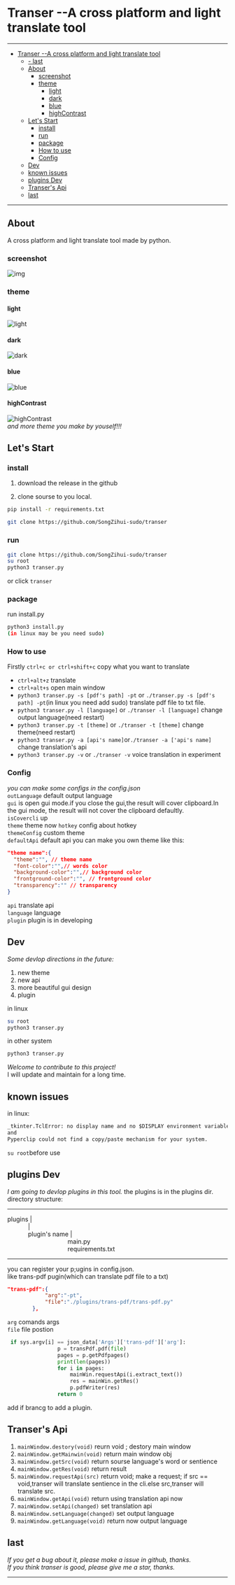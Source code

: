 # Transer --A cross platform and light translate tool

---
- [Transer --A cross platform and light translate tool](#transer---a-cross-platform-and-light-translate-tool)
  - [- last](#--last)
  - [About](#about)
    - [screenshot](#screenshot)
    - [theme](#theme)
      - [light](#light)
      - [dark](#dark)
      - [blue](#blue)
      - [highContrast](#highcontrast)
  - [Let's Start](#lets-start)
    - [install](#install)
    - [run](#run)
    - [package](#package)
    - [How to use](#how-to-use)
    - [Config](#config)
  - [Dev](#dev)
  - [known issues](#known-issues)
  - [plugins Dev](#plugins-dev)
  - [Transer's Api](#transers-api)
  - [last](#last)
---
## About
A cross platform and light translate tool made by python.    
### screenshot
![img](https://user-images.githubusercontent.com/77034643/168425961-92310029-6b9e-49e4-8b0e-240afe6bd3b3.png)  

### theme
#### light
![light](https://user-images.githubusercontent.com/77034643/168734327-0a2d068e-6259-412e-b28c-7b53eb5bc390.png)
#### dark
![dark](https://user-images.githubusercontent.com/77034643/168734707-25640a39-35e1-4578-8847-7f31f99dd483.png)
#### blue
![blue](https://user-images.githubusercontent.com/77034643/168734790-baddf274-adb1-49e7-9ca4-8c02c130d593.png)
#### highContrast
![highContrast](https://user-images.githubusercontent.com/77034643/168734880-a23bbaf0-7392-402b-9c63-d19c0c4c8b2e.png)  
*and more theme you make by youself!!!*  

## Let's Start
### install
1. download the release in the github

2. clone sourse to you local.
```bash
pip install -r requirements.txt
```
```bash
git clone https://github.com/SongZihui-sudo/transer
```
### run
```bash
git clone https://github.com/SongZihui-sudo/transer
su root  
python3 transer.py
```
or
click `transer`
### package
run install.py   
```bash
python3 install.py  
(in linux may be you need sudo)
```
### How to use  
Firstly `ctrl+c or ctrl+shift+c` copy what you want to translate
* `ctrl+alt+z` translate
* `ctrl+alt+s` open main window   
* `python3 transer.py -s [pdf's path] -pt` or `./transer.py -s [pdf's path] -pt`(in linux you need add sudo)  translate pdf file to txt file.  
* `python3 transer.py -l [language]` or `./transer -l [language]` change output language(need restart)  
* `python3 transer.py -t [theme]` or `./transer -t [theme]` change theme(need restart)  
* `python3 transer.py -a [api's name]`or`./transer -a ['api's name]` change translation's api  
* `python3 transer.py -v` or `./transer -v` voice translation in experiment   
### Config
*you can make some configs in the config.json*  
`outLanguage` default output language  
`gui` is open gui mode.if you close the gui,the result will cover clipboard.In the gui mode, the result will not cover the clipboard defaultly.  
`isCovercli`  up  
`theme` theme now 
`hotkey` config about hotkey  
`themeConfig` custom theme    
`defaultApi` default api
you can make you own theme like this:
```json
"theme name":{
  "theme":"", // theme name
  "font-color":"",// words color
  "background-color":"",// background color
  "frontground-color":"", // frontground color 
  "transparency":"" // transparency
}
```
`api` translate api  
`language` language  
`plugin` plugin is in developing  
## Dev
*Some devlop directions in the future:*  
1. new theme
2. new api
3. more beautiful gui design  
4. plugin    
   
in linux
```bash
su root
python3 transer.py
```
in other system
```bash
python3 transer.py
```
*Welcome to contribute to this project!*  
I will update and maintain for a long time.
## known issues
in linux:  
```txt
_tkinter.TclError: no display name and no $DISPLAY environment variable 
and
Pyperclip could not find a copy/paste mechanism for your system.
```
`su root`before use
## plugins Dev
*I am going to devlop plugins in this tool.*
the plugins is in the plugins dir.  
directory structure:  

---
plugins |  
&nbsp;&nbsp;&nbsp;&nbsp;&nbsp;&nbsp;&nbsp;&nbsp;&nbsp;&nbsp;&nbsp; |<br>
&nbsp;&nbsp;&nbsp;&nbsp;&nbsp;&nbsp;&nbsp;&nbsp;&nbsp;&nbsp;&nbsp; plugin's name |<br>
&nbsp;&nbsp;&nbsp;&nbsp;&nbsp;&nbsp;&nbsp;&nbsp;&nbsp;&nbsp;&nbsp;&nbsp;&nbsp;&nbsp;&nbsp;&nbsp;&nbsp;&nbsp;&nbsp;&nbsp;&nbsp;&nbsp;&nbsp;&nbsp;&nbsp;&nbsp;&nbsp;&nbsp;&nbsp;&nbsp;&nbsp;&nbsp;&nbsp;&nbsp;&nbsp;main.py<br>
&nbsp;&nbsp;&nbsp;&nbsp;&nbsp;&nbsp;&nbsp;&nbsp;&nbsp;&nbsp;&nbsp;&nbsp;&nbsp;&nbsp;&nbsp;&nbsp;&nbsp;&nbsp;&nbsp;&nbsp;&nbsp;&nbsp;&nbsp;&nbsp;&nbsp;&nbsp;&nbsp;&nbsp;&nbsp;&nbsp;&nbsp;&nbsp;&nbsp;&nbsp;&nbsp;requirements.txt

---
you can register your p;ugins in config.json.    
like trans-pdf pugin(which can translate pdf file to a txt)   
```json
"trans-pdf":{
            "arg":"-pt",
            "file":"./plugins/trans-pdf/trans-pdf.py"
        },
```
`arg` comands args  
`file` file postion
```py
 if sys.argv[i] == json_data['Args']['trans-pdf']['arg']:
                p = transPdf.pdf(file)
                pages = p.getPdfpages()
                print(len(pages))
                for i in pages:
                    mainWin.requestApi(i.extract_text())
                    res = mainWin.getRes()
                    p.pdfWriter(res)
                return 0
```
add if brancg to add a plugin.  
## Transer's Api
1. `mainWindow.destory(void)` reurn void ; destory main window
2. `mainWindow.getMainwin(void)` return main window obj  
3. `mainWindow.getSrc(void)` return sourse language's word or sentience
4. `mainWindow.getRes(void)` return result
5. `mainWindow.requestApi(src)` return void; make a request; if src == void,transer will translate sentience in the cli.else src,transer will translate src.  
6. `mainWindow.getApi(void)` return using translation api now  
7. `mainWindow.setApi(changed)` set translation api
8. `mainWindow.setLanguage(changed)` set output language  
9. `mainWindow.getLanguage(void)` return now output language  
## last
*If you get a bug about it, please make a issue in github, thanks.  
If you think transer is good, please give me a star, thanks.*
  
---
